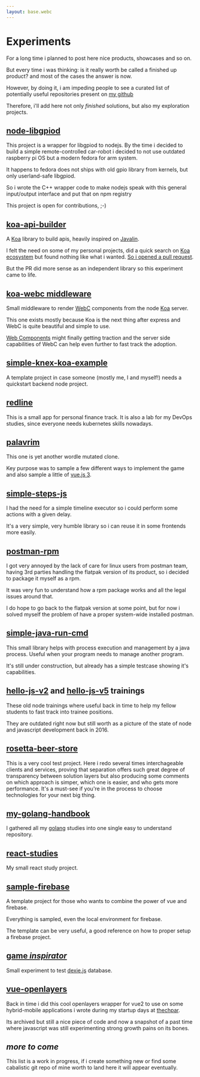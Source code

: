```yaml
---
layout: base.webc
---
```


# Experiments

For a long time i planned to post here nice products, showcases and so on.

But every time i was thinking: is it really worth be called a finished up
product? and most of the cases the answer is now.

However, by doing it, i am impeding people to see a curated list of potentially
useful repositories present on [my github](https://github.com/sombriks?tab=repositories)

Therefore, i'll add here not only _finished_ solutions, but also my exploration
projects.

## [node-libgpiod](https://github.com/sombriks/node-libgpiod)

This project is a wrapper for libgpiod to nodejs. By the time i decided to build
a simple remote-controlled car-robot i decided to not use outdated raspberry pi
OS but a modern fedora for arm system.

It happens to fedora does not ships with old gpio library from kernels, but only
userland-safe libgpiod.

So i wrote the C++ wrapper code to make nodejs speak with this general
input/output interface and put that on npm registry

This project is open for contributions, ;-)

## [koa-api-builder](https://github.com/sombriks/koa-api-builder)

A [Koa](https://koajs.org) library to build apis, heavily inspired on
[Javalin](https://javalin.io).

I felt the need on some of my personal projects, did a quick search on
[Koa ecosystem](https://github.com/koajs/koa/wiki#routing-and-mounting) but
found nothing like what i wanted.
[So i opened a pull request](https://github.com/koajs/router/pull/167).

But the PR did more sense as an independent library so this experiment came to
life.

## [koa-webc middleware](https://github.com/sombriks/koa-webc)

Small middleware to render [WebC](https://github.com/11ty/webc) components from
the node [Koa](https://koajs.com/) server.

This one exists mostly because Koa is the next thing after express and WebC is
quite beautiful and simple to use.

[Web Components](https://developer.mozilla.org/en-US/docs/Web/Web_Components)
might finally getting traction and the server side capabilities of WebC can help
even further to fast track the adoption.

## [simple-knex-koa-example](https://github.com/sombriks/simple-knex-koa-example)

A template project in case someone (mostly me, I and myself!) needs a quickstart
backend node project.

## [redline](https://github.com/sombriks/redline)

This is a small app for personal finance track. It is also a lab for my DevOps
studies, since everyone needs kubernetes skills nowadays.

## [palavrim](https://github.com/sombriks/palavrim)

This one is yet another wordle mutated clone.

Key purpose was to sample a few different ways to implement the game and also
sample a little of [vue.js 3](https://github.com/vuejs/core/blob/main/CHANGELOG.md#3247-2023-02-02).

## [simple-steps-js](https://github.com/sombriks/simple-steps-js)

I had the need for a simple timeline executor so i could perform some actions
with a given delay.

It's a very simple, very humble library so i can reuse it in some frontends more
easily.

## [postman-rpm](https://github.com/sombriks/postman-rpm)

I got very annoyed by the lack of care for linux users from postman team, having
3rd parties handling the flatpak version of its product, so i decided to package
it myself as a rpm.

It was very fun to understand how a rpm package works and all the legal issues
around that.

I do hope to go back to the flatpak version at some point, but for now i solved
myself the problem of have a proper system-wide installed postman.

## [simple-java-run-cmd](https://github.com/sombriks/simple-java-run-cmd)

This small library helps with process execution and management by a java process.
Useful when your program needs to manage another program.

It's still under construction, but already has a simple testcase showing it's
capabilities.

## [hello-js-v2](https://github.com/sombriks/hello-js-2.0) and [hello-js-v5](https://github.com/sombriks/hello-js-v5) trainings

These old node trainings where useful back in time to help my fellow students to
fast track into trainee positions.

They are outdated right now but still worth as a picture of the state of node
and javascript development back in 2016.

## [rosetta-beer-store](https://github.com/sombriks/rosetta-beer-store)

This is a very cool test project. Here i redo several times interchageable
clients and services, proving that separation offers such great degree of
transparency between solution layers but also producing some comments on which
approach is simper, which one is easier, and who gets more performance. It's a
must-see if you're in the process to choose technologies for your next big thing.

## [my-golang-handbook](https://github.com/sombriks/my-golang-handbook)

I gathered all my [golang](https://go.dev/) studies into one single easy to
understand repository.

## [react-studies](https://sombriks.github.io/react-studies/)

My small react study project.

## [sample-firebase](https://github.com/sombriks/sample-firebase)

A template project for those who wants to combine the power of vue and firebase.

Everything is sampled, even the local environment for firebase.

The template can be very useful, a good reference on how to proper setup a
firebase project.

## [game _inspirator_](https://sombriks.github.io/random-game-inspirator/#/inspirator)

Small experiment to test [dexie.js](https://dexie.org/) database.

## [vue-openlayers](https://github.com/sombriks/vue-openlayers)

Back in time i did this cool openlayers wrapper for vue2 to use on some
hybrid-mobile applications i wrote during my startup days at
[thechpar](https://github.com/techpar).

Its archived but still a nice piece of code and now a snapshot of a past time
where javascript was still experimenting strong growth pains on its bones.

## _more to come_

This list is a work in progress, if i create something new or find some
cabalistic git repo of mine worth to land here it will appear eventually.
